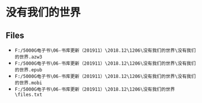 # 没有我们的世界

## Files

- `F:/5000G电子书\06-书库更新（201911）\2018.12\1206\没有我们的世界\没有我们的世界.azw3`
- `F:/5000G电子书\06-书库更新（201911）\2018.12\1206\没有我们的世界\没有我们的世界.epub`
- `F:/5000G电子书\06-书库更新（201911）\2018.12\1206\没有我们的世界\没有我们的世界.mobi`
- `F:/5000G电子书\06-书库更新（201911）\2018.12\1206\没有我们的世界\files.txt`
